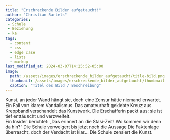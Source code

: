```yaml
---
title: "Erschreckende Bilder aufgetaucht!"
author: "Christian Bartels"
categories:
 - Schule
 - Beziehung
 - ka
tags:
  - content
  - css
  - edge case
  - lists
  - markup
last_modified_at: 2024-03-07T14:25:52-05:00
image: 
  path: /assets/images/erschreckende_bilder_aufgetaucht/title-bild.png
  thumbnail: /assets/images/erschreckende_bilder_aufgetaucht/thumbnail.png
  caption: "Titel des Bild / Beschreibung"
---
```


Kunst, an jeder Wand hängt sie, doch eine Zensur hätte niemand erwartet. Ein Fall von klarem Vandalismus. Das amateurhaft geklebte Kreuz aus Kreppband verschandelt das Kunstwerk. Die Erschafferin packt aus: sie ist tief enttäuscht und verzweifelt.  
Ein Insider berichtet: „Das erinnert an die Stasi-Zeit! Wo kommen wir denn da hin?“
Die Schule verweigert bis jetzt noch die Aussage 
Die Faktenlage überrascht, doch der Verdacht ist klar… Die Schule zensiert die Kunst. 

